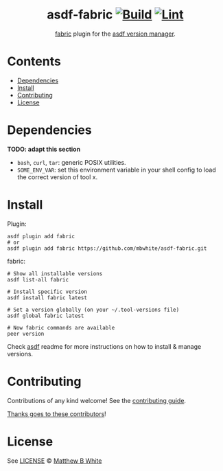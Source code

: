 <div align="center">

# asdf-fabric [![Build](https://github.com/mbwhite/asdf-fabric/actions/workflows/build.yml/badge.svg)](https://github.com/mbwhite/asdf-fabric/actions/workflows/build.yml) [![Lint](https://github.com/mbwhite/asdf-fabric/actions/workflows/lint.yml/badge.svg)](https://github.com/mbwhite/asdf-fabric/actions/workflows/lint.yml)


[fabric](https://github.com/hyperledgendary/asdf-fabric) plugin for the [asdf version manager](https://asdf-vm.com).

</div>

# Contents

- [Dependencies](#dependencies)
- [Install](#install)
- [Contributing](#contributing)
- [License](#license)

# Dependencies

**TODO: adapt this section**

- `bash`, `curl`, `tar`: generic POSIX utilities.
- `SOME_ENV_VAR`: set this environment variable in your shell config to load the correct version of tool x.

# Install

Plugin:

```shell
asdf plugin add fabric
# or
asdf plugin add fabric https://github.com/mbwhite/asdf-fabric.git
```

fabric:

```shell
# Show all installable versions
asdf list-all fabric

# Install specific version
asdf install fabric latest

# Set a version globally (on your ~/.tool-versions file)
asdf global fabric latest

# Now fabric commands are available
peer version
```

Check [asdf](https://github.com/asdf-vm/asdf) readme for more instructions on how to
install & manage versions.

# Contributing

Contributions of any kind welcome! See the [contributing guide](contributing.md).

[Thanks goes to these contributors](https://github.com/mbwhite/asdf-fabric/graphs/contributors)!

# License

See [LICENSE](LICENSE) © [Matthew B White](https://github.com/mbwhite/)
